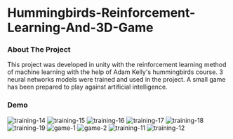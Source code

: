 # Hummingbirds-Reinforcement-Learning-And-3D-Game

### About The Project 
This project was developed in unity with the reinforcement learning method of machine learning with the help of Adam Kelly's hummingbirds course.
3 neural networks models were trained and used in the project. A small game has been prepared to play against artificial intelligence.

### Demo
![training-14](https://user-images.githubusercontent.com/39102004/94317827-c3e21000-ff8f-11ea-8522-26ad245eeec8.PNG)
![training-15](https://user-images.githubusercontent.com/39102004/94317830-c6446a00-ff8f-11ea-9d95-5c512e0801ce.PNG)
![training-16](https://user-images.githubusercontent.com/39102004/94317698-81203800-ff8f-11ea-9f33-34fa2b8c48f7.PNG)
![training-17](https://user-images.githubusercontent.com/39102004/94317701-82516500-ff8f-11ea-9e39-ff359e4b391a.PNG)
![training-18](https://user-images.githubusercontent.com/39102004/94317704-82e9fb80-ff8f-11ea-93cb-f4d6a8652d97.PNG)
![training-19](https://user-images.githubusercontent.com/39102004/94317706-841b2880-ff8f-11ea-86fc-c5cae6cdc03d.PNG)
![game-1](https://user-images.githubusercontent.com/39102004/94317709-84b3bf00-ff8f-11ea-8c67-c3ce2981d8c8.PNG)
![game-2](https://user-images.githubusercontent.com/39102004/94317720-88dfdc80-ff8f-11ea-8f12-32d9d34649d3.PNG)
![training-11](https://user-images.githubusercontent.com/39102004/94317725-8bdacd00-ff8f-11ea-8a58-a07584592a1e.PNG)
![training-12](https://user-images.githubusercontent.com/39102004/94317743-92694480-ff8f-11ea-8457-0bb68af2fb7a.PNG)
